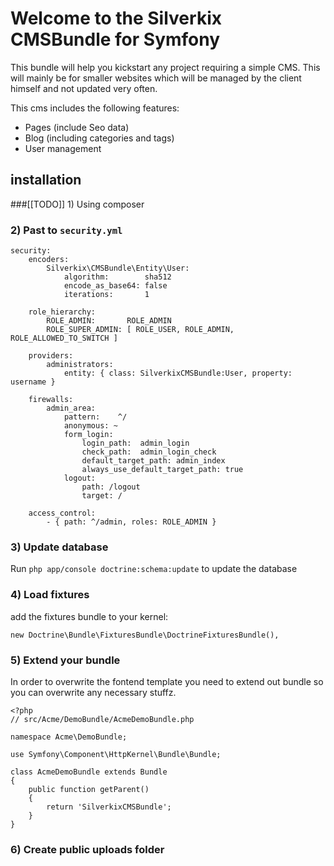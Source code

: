 # Welcome to the Silverkix CMSBundle for Symfony
This bundle will help you kickstart any project requiring a simple CMS. This will mainly be for smaller websites which will be managed by the client himself and not updated very often.

This cms includes the following features:

* Pages (include Seo data)
* Blog (including categories and tags)
* User management

## installation

###[[TODO]] 1) Using composer

### 2) Past to `security.yml`
    security:
        encoders:
            Silverkix\CMSBundle\Entity\User:
                algorithm:        sha512
                encode_as_base64: false
                iterations:       1

        role_hierarchy:
            ROLE_ADMIN:       ROLE_ADMIN
            ROLE_SUPER_ADMIN: [ ROLE_USER, ROLE_ADMIN, ROLE_ALLOWED_TO_SWITCH ]

        providers:
            administrators:
                entity: { class: SilverkixCMSBundle:User, property: username }

        firewalls:
            admin_area:
                pattern:    ^/
                anonymous: ~
                form_login:
                    login_path:  admin_login
                    check_path:  admin_login_check
                    default_target_path: admin_index
                    always_use_default_target_path: true
                logout:
                    path: /logout
                    target: /

        access_control:
            - { path: ^/admin, roles: ROLE_ADMIN }

### 3) Update database
Run `php app/console doctrine:schema:update` to update the database

### 4) Load fixtures
add the fixtures bundle to your kernel:

`new Doctrine\Bundle\FixturesBundle\DoctrineFixturesBundle(),`

### 5) Extend your bundle
In order to overwrite the fontend template you need to extend out bundle so you can overwrite any necessary stuffz.

    <?php
    // src/Acme/DemoBundle/AcmeDemoBundle.php

    namespace Acme\DemoBundle;

    use Symfony\Component\HttpKernel\Bundle\Bundle;

    class AcmeDemoBundle extends Bundle
    {
        public function getParent()
        {
            return 'SilverkixCMSBundle';
        }
    }

### 6) Create public uploads folder
